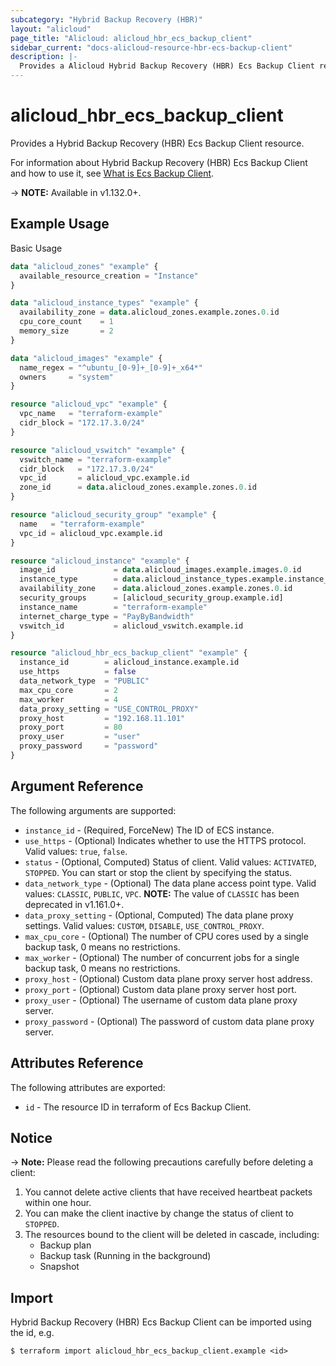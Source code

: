 ```yaml
---
subcategory: "Hybrid Backup Recovery (HBR)"
layout: "alicloud"
page_title: "Alicloud: alicloud_hbr_ecs_backup_client"
sidebar_current: "docs-alicloud-resource-hbr-ecs-backup-client"
description: |-
  Provides a Alicloud Hybrid Backup Recovery (HBR) Ecs Backup Client resource.
---
```


# alicloud\_hbr\_ecs\_backup\_client

Provides a Hybrid Backup Recovery (HBR) Ecs Backup Client resource.

For information about Hybrid Backup Recovery (HBR) Ecs Backup Client and how to use it, see [What is Ecs Backup Client](https://www.alibabacloud.com/help/doc-detail/186570.htm).

-> **NOTE:** Available in v1.132.0+.

## Example Usage

Basic Usage

```terraform
data "alicloud_zones" "example" {
  available_resource_creation = "Instance"
}

data "alicloud_instance_types" "example" {
  availability_zone = data.alicloud_zones.example.zones.0.id
  cpu_core_count    = 1
  memory_size       = 2
}

data "alicloud_images" "example" {
  name_regex = "^ubuntu_[0-9]+_[0-9]+_x64*"
  owners     = "system"
}

resource "alicloud_vpc" "example" {
  vpc_name   = "terraform-example"
  cidr_block = "172.17.3.0/24"
}

resource "alicloud_vswitch" "example" {
  vswitch_name = "terraform-example"
  cidr_block   = "172.17.3.0/24"
  vpc_id       = alicloud_vpc.example.id
  zone_id      = data.alicloud_zones.example.zones.0.id
}

resource "alicloud_security_group" "example" {
  name   = "terraform-example"
  vpc_id = alicloud_vpc.example.id
}

resource "alicloud_instance" "example" {
  image_id             = data.alicloud_images.example.images.0.id
  instance_type        = data.alicloud_instance_types.example.instance_types.0.id
  availability_zone    = data.alicloud_zones.example.zones.0.id
  security_groups      = [alicloud_security_group.example.id]
  instance_name        = "terraform-example"
  internet_charge_type = "PayByBandwidth"
  vswitch_id           = alicloud_vswitch.example.id
}

resource "alicloud_hbr_ecs_backup_client" "example" {
  instance_id        = alicloud_instance.example.id
  use_https          = false
  data_network_type  = "PUBLIC"
  max_cpu_core       = 2
  max_worker         = 4
  data_proxy_setting = "USE_CONTROL_PROXY"
  proxy_host         = "192.168.11.101"
  proxy_port         = 80
  proxy_user         = "user"
  proxy_password     = "password"
}
```

## Argument Reference

The following arguments are supported:

* `instance_id` - (Required, ForceNew) The ID of ECS instance.
* `use_https` - (Optional) Indicates whether to use the HTTPS protocol. Valid values: `true`, `false`.
* `status` - (Optional, Computed) Status of client. Valid values: `ACTIVATED`, `STOPPED`. You can start or stop the client by specifying the status.
* `data_network_type` - (Optional) The data plane access point type. Valid values: `CLASSIC`, `PUBLIC`, `VPC`. **NOTE:** The value of `CLASSIC` has been deprecated in v1.161.0+.
* `data_proxy_setting` - (Optional, Computed) The data plane proxy settings. Valid values: `CUSTOM`, `DISABLE`, `USE_CONTROL_PROXY`.
* `max_cpu_core` - (Optional) The number of CPU cores used by a single backup task, 0 means no restrictions.
* `max_worker` - (Optional) The number of concurrent jobs for a single backup task, 0 means no restrictions.
* `proxy_host` - (Optional) Custom data plane proxy server host address.
* `proxy_port` - (Optional) Custom data plane proxy server host port.
* `proxy_user` - (Optional) The username of custom data plane proxy server.
* `proxy_password` - (Optional) The password of custom data plane proxy server.

## Attributes Reference

The following attributes are exported:

* `id` - The resource ID in terraform of Ecs Backup Client.

## Notice

-> **Note:** Please read the following precautions carefully before deleting a client:
1. You cannot delete active clients that have received heartbeat packets within one hour.
2. You can make the client inactive by change the status of client to `STOPPED`.
3. The resources bound to the client will be deleted in cascade, including:
    - Backup plan
    - Backup task (Running in the background)
    - Snapshot


## Import

Hybrid Backup Recovery (HBR) Ecs Backup Client can be imported using the id, e.g.

```shell
$ terraform import alicloud_hbr_ecs_backup_client.example <id>
```
